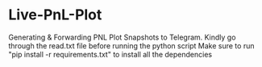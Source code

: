 # Live-PnL-Plot
Generating &amp; Forwarding PNL Plot Snapshots to Telegram. Kindly go through the read.txt file before running the python script Make sure to run "pip install -r requirements.txt" to install all the dependencies
